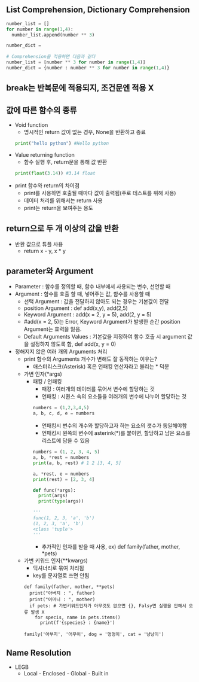 ## List Comprehension, Dictionary Comprehension
```python
number_list = []
for number in range(1,4):
  number_list.append(number ** 3)

number_dict = 
  
# Comprehension을 적용하면 다음과 같다  
number_list = [number ** 3 for number in range(1,4)]
number_dict = {number : number ** 3 for number in range(1,4)}
```

## break는 반복문에 적용되지, 조건문엔 적용 X

## 값에 따른 함수의 종류
- Void function
  - 명시적인 return 값이 없는 경우, None을 반환하고 종료
  ```python
  print("hello python") #Hello python
  ```
- Value returning function
  - 함수 실행 후, return문을 통해 값 반환
  ```python
  print(float(3.14)) #3.14 float
  ```   
- print 함수와 return의 차이점
  - print를 사용하면 호출될 때마다 값이 출력됨(주로 테스트를 위해 사용)
  - 데이터 처리를 위해서는 return 사용
  - print는 return을 보여주는 용도   

## return으로 두 개 이상의 값을 반환
- 반환 값으로 튜플 사용
  - return x - y, x * y

## parameter와 Argument
- Parameter : 함수를 정의할 때, 함수 내부에서 사용되는 변수, 선언할 때
- Argument : 함수를 호출 할 때, 넣어주는 값, 함수를 사용할 때
  - 선택 Argument : 값을 전달하지 않아도 되는 경우는 기본값이 전달
  - position Argument : def add(x,y), add(2,5)
  - Keyword Argument : add(x = 2, y = 5), add(2, y = 5)
  - #add(x = 2, 5)는 Error, Keyword Argument가 발생한 순간 position Argument는 효력을 잃음.
  - Default Arguments Values : 기본값을 지정하여 함수 호출 시 argument 값을 설정하지 않도록 함, def add(x, y = 0)
- 정해지지 않은 여러 개의 Arguments 처리
  - print 함수의 Arguments 개수가 변해도 잘 동작하는 이유는?
    - 애스터리스크(Asterisk) 혹은 언패킹 연산자라고 불리는 * 덕분
  - 가변 인자(*args)
    - 패킹 / 언패킹
      - 패킹 : 여러개의 데이터를 묶어서 변수에 할당하는 것
      - 언패킹 : 시퀀스 속의 요소들을 여러개의 변수에 나누어 할당하는 것 
       ```python
       numbers = (1,2,3,4,5) 
       a, b, c, d, e = numbers 
       ```
      - 언패킹시 변수의 개수와 할당하고자 하는 요소의 갯수가 동일해야함
      - 언패킹시 왼쪽의 변수에 asterink(*)를 붙이면, 할당하고 남은 요소를 리스트에 담을 수 있음
      ```python
      numbers = (1, 2, 3, 4, 5)
      a, b, *rest = numbers
      print(a, b, rest) # 1 2 [3, 4, 5]
      
      a, *rest, e = numbers
      print(rest) = [2, 3, 4]
      ```
      ```python
      def func(*args):
        print(args)
        print(type(args))
        
      '''
      func(1, 2, 3, 'a', 'b')
      (1, 2, 3, 'a', 'b')
      <class 'tuple'>
      '''
      ```
      - 추가적인 인자를 받을 때 사용, ex) def family(father, mother, *pets)
  - 가변 키워드 인자(**kwargs)
    - 딕셔너리로 묶여 처리됨
    - key를 문자열로 쓰면 안됨
    ```
    def family(father, mother, **pets)
      print("아버지 : ", father)
      print("어머니 : ", mother)
      if pets: # 가변키워드인자가 아무것도 없으면 {}, Falsy면 실행을 안해서 오류 발생 X
        for specis, name in pets.items()
          print(f'{species} : {name}')
    
    family('아부지', '어무이', dog = '멍멍이', cat = '냥냥이')
    ```  
## Name Resolution
- LEGB
  - Local - Enclosed - Global - Built in 

